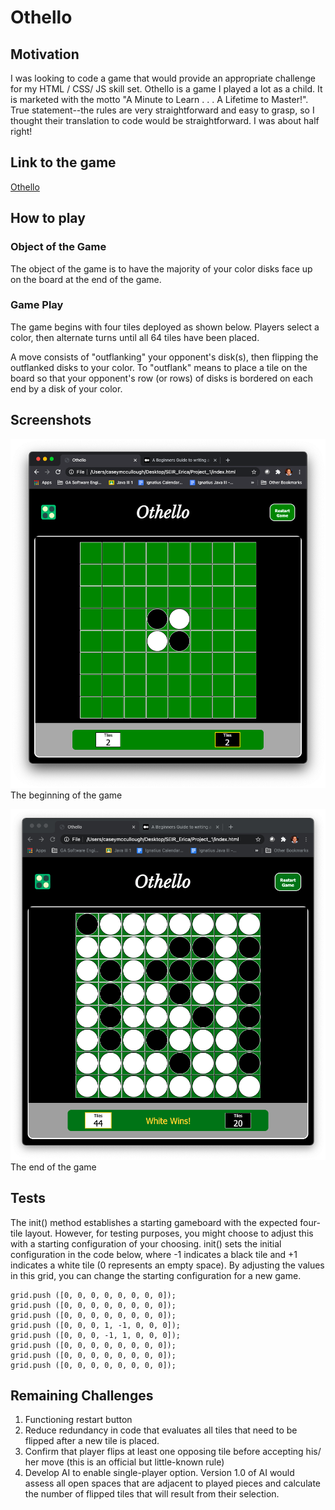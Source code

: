 # Othello

## Motivation

I was looking to code a game that would provide an appropriate challenge for my HTML / CSS/ JS skill set. Othello is a game I played a lot as a child.  It is marketed with the motto "A Minute to Learn . . . A Lifetime to Master!".  True statement--the rules are very straightforward and easy to grasp, so I thought their translation to code would be straightforward.  I was about half right!

## Link to the game

<a href="https://caseymccullough.github.io/Othello/"> Othello </a>

## How to play

### Object of the Game

The object of the game is to have the majority of your color disks face up on the board at the end of the game. 

### Game Play

The game begins with four tiles deployed as shown below.  Players select a color, then alternate turns until all 64 tiles have been placed. 

A move consists of "outflanking" your opponent's disk(s), then flipping the outflanked disks to your color.  To "outflank" means to place a tile on the board so that your opponent's row (or rows) of disks is bordered on each end by a disk of your color.  

## Screenshots

<img src = "https://github.com/caseymccullough/Othello/blob/master/img/Othello-begin.png">The beginning of the game</img>

<img src = "https://github.com/caseymccullough/Othello/blob/master/img/Othello-end.png">The end of the game</img>

## Tests

The init() method establishes a starting gameboard with the expected four-tile layout.  However, for testing purposes, you might choose to adjust this with a starting configuration of your choosing.  init() sets the initial configuration in the code below, where -1 indicates a black tile and +1 indicates a white tile (0 represents an empty space).  By adjusting the values in this grid, you can change the starting configuration for a new game. 

    grid.push ([0, 0, 0, 0, 0, 0, 0, 0]);
    grid.push ([0, 0, 0, 0, 0, 0, 0, 0]);
    grid.push ([0, 0, 0, 0, 0, 0, 0, 0]);
    grid.push ([0, 0, 0, 1, -1, 0, 0, 0]);
    grid.push ([0, 0, 0, -1, 1, 0, 0, 0]);
    grid.push ([0, 0, 0, 0, 0, 0, 0, 0]);
    grid.push ([0, 0, 0, 0, 0, 0, 0, 0]);
    grid.push ([0, 0, 0, 0, 0, 0, 0, 0]);
    
   ## Remaining Challenges
   
   1. Functioning restart button
   2. Reduce redundancy in code that evaluates all tiles that need to be flipped after a new tile is placed. 
   3. Confirm that player flips at least one opposing tile before accepting his/ her move (this is an official but little-known rule)
   4. Develop AI to enable single-player option.  Version 1.0 of AI would assess all open spaces that are adjacent to played pieces and calculate the number of flipped tiles that will result from their selection.  


